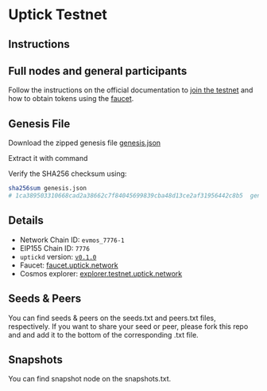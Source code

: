 # Uptick Testnet

## Instructions

## Full nodes and general participants

Follow the instructions on the official documentation to [join the testnet](https://docs.uptick.network/testnet/join.html) and how to obtain tokens using the [faucet](https://docs.uptick.network/testnet/faucet.html).

## Genesis File

Download the zipped genesis file [genesis.json](./genesis.json)

Extract it with command

Verify the SHA256 checksum using:

```bash
sha256sum genesis.json
# 1ca389503310668cad2a38662c7f84045699839cba48d13ce2af31956442c8b5  genesis.json
```

## Details

- Network Chain ID: `evmos_7776-1`
- EIP155 Chain ID: `7776`
- `uptickd` version: [`v0.1.0`](https://github.com/UptickNetwork/uptick/releases)
- Faucet: [faucet.uptick.network](https://docs.uptick.network/testnet/faucet.html)
- Cosmos explorer: [explorer.testnet.uptick.network](https://explorer.testnet.uptick.network)

## Seeds & Peers

You can find seeds & peers on the seeds.txt and peers.txt files, respectively. If you want to share your seed or peer, please fork this repo and and add it to the bottom of the corresponding .txt file.

## Snapshots

You can find snapshot node on the snapshots.txt.